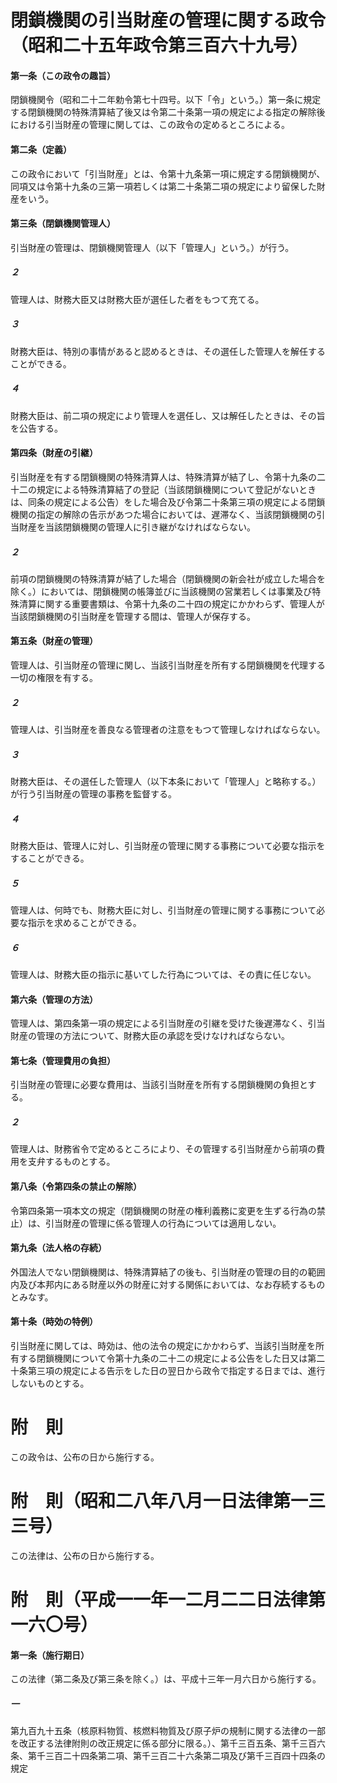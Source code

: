# 閉鎖機関の引当財産の管理に関する政令（昭和二十五年政令第三百六十九号）
#### 第一条（この政令の趣旨）
閉鎖機関令（昭和二十二年勅令第七十四号。以下「令」という。）第一条に規定する閉鎖機関の特殊清算結了後又は令第二十条第一項の規定による指定の解除後における引当財産の管理に関しては、この政令の定めるところによる。
#### 第二条（定義）
この政令において「引当財産」とは、令第十九条第一項に規定する閉鎖機関が、同項又は令第十九条の三第一項若しくは第二十条第二項の規定により留保した財産をいう。
#### 第三条（閉鎖機関管理人）
引当財産の管理は、閉鎖機関管理人（以下「管理人」という。）が行う。
##### ２
管理人は、財務大臣又は財務大臣が選任した者をもつて充てる。
##### ３
財務大臣は、特別の事情があると認めるときは、その選任した管理人を解任することができる。
##### ４
財務大臣は、前二項の規定により管理人を選任し、又は解任したときは、その旨を公告する。
#### 第四条（財産の引継）
引当財産を有する閉鎖機関の特殊清算人は、特殊清算が結了し、令第十九条の二十二の規定による特殊清算結了の登記（当該閉鎖機関について登記がないときは、同条の規定による公告）をした場合及び令第二十条第三項の規定による閉鎖機関の指定の解除の告示があつた場合においては、遅滞なく、当該閉鎖機関の引当財産を当該閉鎖機関の管理人に引き継がなければならない。
##### ２
前項の閉鎖機関の特殊清算が結了した場合（閉鎖機関の新会社が成立した場合を除く。）においては、閉鎖機関の帳簿並びに当該機関の営業若しくは事業及び特殊清算に関する重要書類は、令第十九条の二十四の規定にかかわらず、管理人が当該閉鎖機関の引当財産を管理する間は、管理人が保存する。
#### 第五条（財産の管理）
管理人は、引当財産の管理に関し、当該引当財産を所有する閉鎖機関を代理する一切の権限を有する。
##### ２
管理人は、引当財産を善良なる管理者の注意をもつて管理しなければならない。
##### ３
財務大臣は、その選任した管理人（以下本条において「管理人」と略称する。）が行う引当財産の管理の事務を監督する。
##### ４
財務大臣は、管理人に対し、引当財産の管理に関する事務について必要な指示をすることができる。
##### ５
管理人は、何時でも、財務大臣に対し、引当財産の管理に関する事務について必要な指示を求めることができる。
##### ６
管理人は、財務大臣の指示に基いてした行為については、その責に任じない。
#### 第六条（管理の方法）
管理人は、第四条第一項の規定による引当財産の引継を受けた後遅滞なく、引当財産の管理の方法について、財務大臣の承認を受けなければならない。
#### 第七条（管理費用の負担）
引当財産の管理に必要な費用は、当該引当財産を所有する閉鎖機関の負担とする。
##### ２
管理人は、財務省令で定めるところにより、その管理する引当財産から前項の費用を支弁するものとする。
#### 第八条（令第四条の禁止の解除）
令第四条第一項本文の規定（閉鎖機関の財産の権利義務に変更を生ずる行為の禁止）は、引当財産の管理に係る管理人の行為については適用しない。
#### 第九条（法人格の存続）
外国法人でない閉鎖機関は、特殊清算結了の後も、引当財産の管理の目的の範囲内及び本邦内にある財産以外の財産に対する関係においては、なお存続するものとみなす。
#### 第十条（時効の特例）
引当財産に関しては、時効は、他の法令の規定にかかわらず、当該引当財産を所有する閉鎖機関について令第十九条の二十二の規定による公告をした日又は第二十条第三項の規定による告示をした日の翌日から政令で指定する日までは、進行しないものとする。
# 附　則
この政令は、公布の日から施行する。
# 附　則（昭和二八年八月一日法律第一三三号）
この法律は、公布の日から施行する。
# 附　則（平成一一年一二月二二日法律第一六〇号）
#### 第一条（施行期日）
この法律（第二条及び第三条を除く。）は、平成十三年一月六日から施行する。
##### 一
第九百九十五条（核原料物質、核燃料物質及び原子炉の規制に関する法律の一部を改正する法律附則の改正規定に係る部分に限る。）、第千三百五条、第千三百六条、第千三百二十四条第二項、第千三百二十六条第二項及び第千三百四十四条の規定
